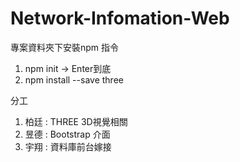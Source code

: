 # Network-Infomation-Web

專案資料夾下安裝npm 指令
1. npm init -> Enter到底
2. npm install --save three

分工
1. 柏廷 : THREE 3D視覺相關
2. 昱德 : Bootstrap 介面
3. 宇翔 : 資料庫前台嫁接
